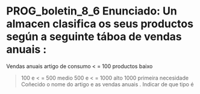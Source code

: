 # PROG_boletin_8_6 Enunciado: Un almacen clasifica os seus productos según a seguinte táboa  de vendas anuais :
Vendas anuais			artigo de consumo 
< = 100 productos			baixo
 >100 e < = 500				medio
> 500 e < = 1000			alto
> 1000 					primeira necesidade
    Coñecido o nome do artigo e as vendas anuais . Indicar de que tipo é
